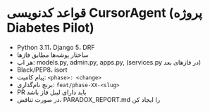 # قواعد کدنویسی CursorAgent (پروژه Diabetes Pilot)

- Python 3.11، Django 5، DRF
- ساختار پوشه‌ها مطابق فازها
- هر اپ: models.py, admin.py, apps.py, (services.py در فازهای بعد)
- Black/PEP8، isort
- پیام کامیت: `<phase>: <change>`
- برنچ نام‌گذاری: `feat/phase-XX-<slug>`
- PR باید دارای لیبل فاز باشد
- در صورت تناقض، PARADOX_REPORT.md را ایجاد کن